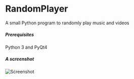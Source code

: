 RandomPlayer
============

A small Python program to randomly play music and videos

##### Prerequisites
Python 3 and PyQt4

##### A screenshot
![Screenshot](https://raw.github.com/lusaisai/randomPlayer/master/screenshot.png "Screenshot")
